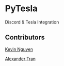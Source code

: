 # PyTesla
Discord &amp; Tesla Integration

## Contributors

[Kevin Nguyen](https://github.com/oggunderscore)

[Alexander Tran](https://github.com/FullyAscended/FullyAscended.github.io)
